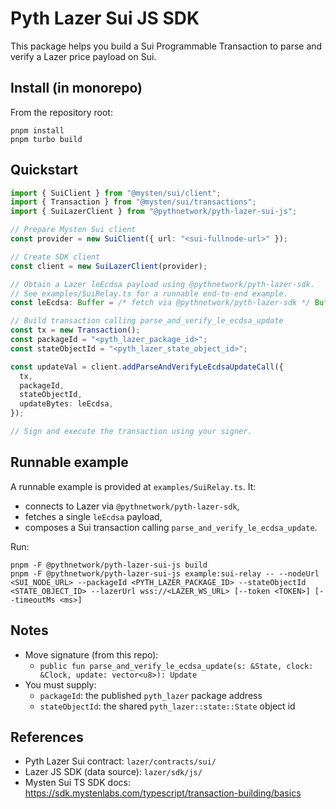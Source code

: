 # Pyth Lazer Sui JS SDK

This package helps you build a Sui Programmable Transaction to parse and verify a Lazer price payload on Sui.

## Install (in monorepo)

From the repository root:

```
pnpm install
pnpm turbo build
```

## Quickstart

```ts
import { SuiClient } from "@mysten/sui/client";
import { Transaction } from "@mysten/sui/transactions";
import { SuiLazerClient } from "@pythnetwork/pyth-lazer-sui-js";

// Prepare Mysten Sui client
const provider = new SuiClient({ url: "<sui-fullnode-url>" });

// Create SDK client
const client = new SuiLazerClient(provider);

// Obtain a Lazer leEcdsa payload using @pythnetwork/pyth-lazer-sdk.
// See examples/SuiRelay.ts for a runnable end-to-end example.
const leEcdsa: Buffer = /* fetch via @pythnetwork/pyth-lazer-sdk */ Buffer.from([]);

// Build transaction calling parse_and_verify_le_ecdsa_update
const tx = new Transaction();
const packageId = "<pyth_lazer_package_id>";
const stateObjectId = "<pyth_lazer_state_object_id>";

const updateVal = client.addParseAndVerifyLeEcdsaUpdateCall({
  tx,
  packageId,
  stateObjectId,
  updateBytes: leEcdsa,
});

// Sign and execute the transaction using your signer.
```

## Runnable example

A runnable example is provided at `examples/SuiRelay.ts`. It:
- connects to Lazer via `@pythnetwork/pyth-lazer-sdk`,
- fetches a single `leEcdsa` payload,
- composes a Sui transaction calling `parse_and_verify_le_ecdsa_update`.

Run:

```
pnpm -F @pythnetwork/pyth-lazer-sui-js build
pnpm -F @pythnetwork/pyth-lazer-sui-js example:sui-relay -- --nodeUrl <SUI_NODE_URL> --packageId <PYTH_LAZER_PACKAGE_ID> --stateObjectId <STATE_OBJECT_ID> --lazerUrl wss://<LAZER_WS_URL> [--token <TOKEN>] [--timeoutMs <ms>]
```

## Notes

- Move signature (from this repo):
  - `public fun parse_and_verify_le_ecdsa_update(s: &State, clock: &Clock, update: vector<u8>): Update`
- You must supply:
  - `packageId`: the published `pyth_lazer` package address
  - `stateObjectId`: the shared `pyth_lazer::state::State` object id

## References

- Pyth Lazer Sui contract: `lazer/contracts/sui/`
- Lazer JS SDK (data source): `lazer/sdk/js/`
- Mysten Sui TS SDK docs: https://sdk.mystenlabs.com/typescript/transaction-building/basics

